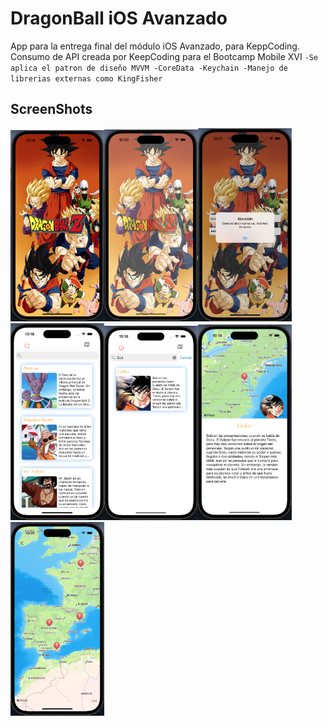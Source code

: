 # DragonBall iOS Avanzado

App para la entrega final del módulo iOS Avanzado, para KeppCoding. Consumo de API creada por KeepCoding para el Bootcamp Mobile XVI
    ```
 		-Se aplica el patron de diseño MVVM
		-CoreData
		-Keychain
		-Manejo de librerias externas como KingFisher
    ```      
## ScreenShots

<img src="https://github.com/marcomadv/GithubImages/blob/main/dg1.png" width="150" /><img src="https://github.com/marcomadv/GithubImages/blob/main/dg2.png" width="150" /><img  src="https://github.com/marcomadv/GithubImages/blob/main/dg3.png" width="150" /><img src="https://github.com/marcomadv/GithubImages/blob/main/dg4.png" width="150" /><img src="https://github.com/marcomadv/GithubImages/blob/main/dg5.png" width="150" /><img src="https://github.com/marcomadv/GithubImages/blob/main/dg6.png" width="150" /><img src="https://github.com/marcomadv/GithubImages/blob/main/dg7.png" width="150" />
